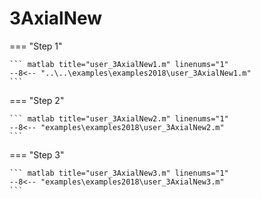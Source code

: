 # 3AxialNew

=== "Step 1"

    ``` matlab title="user_3AxialNew1.m" linenums="1"
    --8<-- "..\..\examples\examples2018\user_3AxialNew1.m"
    ```

=== "Step 2"

    ``` matlab title="user_3AxialNew2.m" linenums="1"
    --8<-- "examples\examples2018\user_3AxialNew2.m"
    ```

=== "Step 3"

    ``` matlab title="user_3AxialNew3.m" linenums="1"
    --8<-- "examples\examples2018\user_3AxialNew3.m"
    ```

